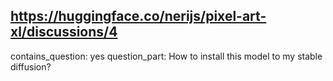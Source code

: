 ## https://huggingface.co/nerijs/pixel-art-xl/discussions/4

contains_question: yes
question_part: How to install this model to my stable diffusion?